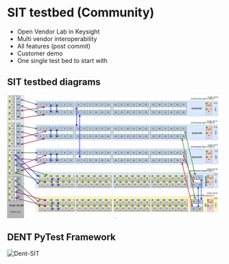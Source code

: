 # SIT testbed (Community)

* Open Vendor Lab in Keysight
* Multi vendor interoperability
* All features (post commit)
* Customer demo
* One single test bed to start with

## SIT testbed diagrams

![Dent-SIT](../img/sit-testbed-wiring.drawio.svg)

## DENT PyTest Framework

![Dent-SIT](../img/sit.png)
